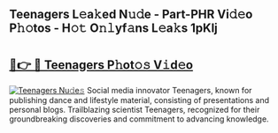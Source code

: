 ## Teenagers L𝚎a𝚔ed N𝚞𝚍e - Part-PHR Vi𝚍𝚎o P𝚑𝚘tos - H𝚘𝚝 O𝚗𝚕yf𝚊ns L𝚎a𝚔s 1pKlj

# <h2><a href="http://kfdnriu.oniu.top/?m=Teenagers">🔗👉 🔴 Teenagers P𝚑ot𝚘𝚜 V𝚒d𝚎o</a></h2>

[![Teenagers Nu𝚍e𝚜](https://i.imgur.com/0qMVB7G.gif)](http://kfdnriu.oniu.top/?m=Teenagers)
Social media innovator Teenagers, known for publishing dance and lifestyle material, consisting of presentations and personal blogs. Trailblazing scientist Teenagers, recognized for their groundbreaking discoveries and commitment to advancing knowledge.  
